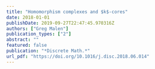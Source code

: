 ```yaml
---
title: "Homomorphism complexes and $k$-cores"
date: 2018-01-01
publishDate: 2019-09-27T22:47:45.970316Z
authors: ["Greg Malen"]
publication_types: ["2"]
abstract: ""
featured: false
publication: "*Discrete Math.*"
url_pdf: "https://doi.org/10.1016/j.disc.2018.06.014"
---
```

